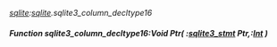 _[sqlite](../../modules/sqlite/sqlite-module.md):[sqlite](../../modules/sqlite/sqlite-module.md).sqlite3\_column\_decltype16_
##### Function sqlite3\_column\_decltype16:Void Ptr( :[sqlite3_stmt](../../modules/sqlite/sqlite-sqlite3_stmt.md) Ptr,:[Int](../../modules/wonkey/wonkey-types-int.md) )
